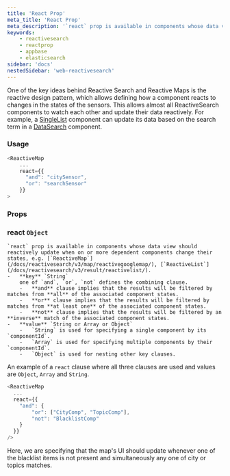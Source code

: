 ```yaml
---
title: 'React Prop'
meta_title: 'React Prop'
meta_description: '`react` prop is available in components whose data view should reactively update when on or more dependent components change their states.'
keywords:
    - reactivesearch
    - reactprop
    - appbase
    - elasticsearch
sidebar: 'docs'
nestedSidebar: 'web-reactivesearch'
---
```


One of the key ideas behind Reactive Search and Reactive Maps is the reactive design pattern, which allows defining how a component reacts to changes in the states of the sensors. This allows almost all ReactiveSearch components to watch each other and update their data reactively. For example, a [SingleList](/docs/reactivesearch/v3/list/singlelist/) component can update its data based on the search term in a [DataSearch](/docs/reactivesearch/v3/search/datasearch/) component.

### Usage

```javascript
<ReactiveMap
    ...
    react={{
      "and": "citySensor",
      "or": "searchSensor"
    }}
>
```

### Props

### react `Object`
    `react` prop is available in components whose data view should reactively update when on or more dependent components change their states, e.g. [`ReactiveMap`](/docs/reactivesearch/v3/map/reactivegooglemap/), [`ReactiveList`](/docs/reactivesearch/v3/result/reactivelist/).
    -   **key** `String`
        one of `and`, `or`, `not` defines the combining clause.
        -   **and** clause implies that the results will be filtered by matches from **all** of the associated component states.
        -   **or** clause implies that the results will be filtered by matches from **at least one** of the associated component states.
        -   **not** clause implies that the results will be filtered by an **inverse** match of the associated component states.
    -   **value** `String or Array or Object`
        -   `String` is used for specifying a single component by its `componentId`.
        -   `Array` is used for specifying multiple components by their `componentId`.
        -   `Object` is used for nesting other key clauses.

An example of a `react` clause where all three clauses are used and values are `Object`, `Array` and `String`.

```js
<ReactiveMap
  ...
  react={{
    "and": {
        "or": ["CityComp", "TopicComp"],
        "not": "BlacklistComp"
    }
  }}
/>
```

Here, we are specifying that the map's UI should update whenever one of the blacklist items is not present and simultaneously any one of city or topics matches.

